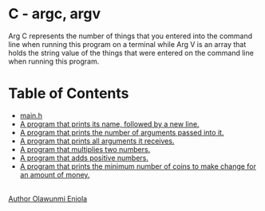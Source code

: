 # C - argc, argv

Arg C represents the number of things that you entered into the command line when running this program on a terminal while Arg V is an array that holds the string value of the things that were entered on the command line when running this program.

# Table of Contents

<div>
  <ul>
    <li><a href="https://github.com/cliqueengagements/alx-low_level_programming/blob/master/0x0A-argc_argv/main.h">main.h</li>
    <li><a href="https://github.com/cliqueengagements/alx-low_level_programming/blob/master/0x0A-argc_argv/0-whatsmyname.c">A program that prints its name, followed by a new line.</a></li>
    <li><a href="https://github.com/cliqueengagements/alx-low_level_programming/blob/master/0x0A-argc_argv/1-args.c">A program that prints the number of arguments passed into it.</li>
    <li><a href="https://github.com/cliqueengagements/alx-low_level_programming/blob/master/0x0A-argc_argv/2-args.c">A program that prints all arguments it receives.</li>
    <li><a href="https://github.com/cliqueengagements/alx-low_level_programming/blob/master/0x0A-argc_argv/3-mul.c">A program that multiplies two numbers.</li>
    <li><a href="https://github.com/cliqueengagements/alx-low_level_programming/blob/master/0x0A-argc_argv/4-add.c">A program that adds positive numbers.</li>
    <li><a href="https://github.com/cliqueengagements/alx-low_level_programming/blob/master/0x0A-argc_argv/100-change.c">A program that prints the minimum number of coins to make change for an amount of money.</li>
  </ul>
</div>

<br>
<a href="https://github.com/cliqueengagements">Author Olawunmi Eniola</a>

